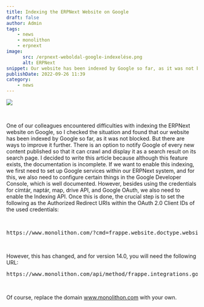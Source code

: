 ```yaml
---
title: Indexing the ERPNext Website on Google
draft: false
author: Admin
tags:
    - news
    - monolithon
    - erpnext
image:
      src: /erpnext-weboldal-google-indexelése.png
      alt: ERPNext
snippet: Our website has been indexed by Google so far, as it was not blocked. But there are ways to improve it further.
publishDate: 2022-09-26 11:39
category:
    - news
---
```


<p><img src="/erpnext-weboldal-google-indexelése.png"></p><p><br></p><p>One of our colleagues encountered difficulties with indexing the ERPNext website on Google, so I checked the situation and found that our website has been indexed by Google so far, as it was not blocked. But there are ways to improve it further. There is an option to notify Google of every new content published so that it can crawl and display it as a search result on its search page. I decided to write this article because although this feature exists, the documentation is incomplete. If we want to enable this indexing, we first need to set up Google services within our ERPNext system, and for this, we also need to configure certain things in the Google Developer Console, which is well documented. However, besides using the credentials for címtár, naptár, map, drive API, and Google OAuth, we also need to enable the Indexing API. Once this is done, the crucial step is to set the following as the Authorized Redirect URIs within the OAuth 2.0 Client IDs of the used credentials:</p><p><br></p><pre class="ql-code-block-container" spellcheck="false"><div class="ql-code-block" data-language="plain">https://www.monolithon.com/?cmd=frappe.website.doctype.website_settings.google_indexing.google_callback</div></pre><p><br></p><p>However, this has changed, and for version 14.0, you will need the following URL:</p><pre class="ql-code-block-container" spellcheck="false"><div class="ql-code-block">https://www.monolithon.com/api/method/frappe.integrations.google_oauth.callback</div></pre><p><br></p><p>Of course, replace the domain <a href="http://www.monolithon.com" rel="noopener noreferrer">www.monolithon.com</a> with your own.</p>
